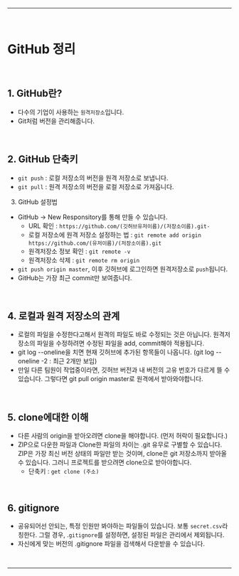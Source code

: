 ***

&nbsp;
# GitHub 정리

&nbsp;
## 1. GitHub란?
- 다수의 기업이 사용하는 ```원격저장소```입니다.
- Git처럼 버전을 관리해줍니다.

&nbsp;
## 2. GitHub 단축키
- ```git push``` : 로컬 저장소의 버전을 원격 저장소로 보냅니다.
- ```git pull``` : 원격 저장소의 버전을 로컬 저장소로 가져옵니다.

&nbsp;
3. GitHub 설정법

- GitHub → New Responsitory를 통해 만들 수 있습니다.
    - URL 확인 : ```https://github.com/(깃허브유저이름)/(저장소이름).git-``` 
    - 로컬 저장소에 원격 저장소 설정하는 법 : ```git remote add origin https://github.com/(유저이름)/(저장소이름).git```
    - 원격저장소 정보 확인 : ```git remote -v```
    - 원격저장소 삭제 : ```git remote rm origin```
- ```git push origin master```, 이후 깃허브에 로그인하면 원격저장소로 ```push```됩니다.
- GitHub는 가장 최근 commit만 보여줍니다.

&nbsp;
## 4. 로컬과 원격 저장소의 관계
- 로컬의 파일을 수정한다고해서 원격의 파일도 바로 수정되는 것은 아닙니다. 원격저장소의 파일을 수정하려면 수정된 파일을 add, commit해야 적용됩니다.
- git log --oneline을 치면 현재 깃허브에 추가된 항목들이 나옵니다.
(git log --oneline -2 : 최근 2개만 보임)
- 만일 다른 팀원이 작업중이라면, 깃허브 버전과 내 버전의 고유 번호가 다르게 뜰 수 있습니다.
그렇다면 git pull origin master로 원격에서 받아와야합니다.

&nbsp;
## 5. clone에대한 이해
- 다른 사람의 origin을 받아오려면 clone을 해야합니다. (먼저 허락이 필요합니다.)
- ZIP으로 다운한 파일과 Clone한 파일의 차이는 .git 유무로 구별할 수 있습니다. ZIP은 가장 최신 버전 상태의 파일만 받는 것이며, clone은 git 저장소까지 받아올 수 있습니다. 그러니 프로젝트를 받으려면 clone으로 받아야합니다.
    - 단축키 : ```get clone (주소)```

&nbsp;
## 6. gitignore
- 공유되어선 안되는, 특정 인원만 봐야하는 파일들이 있습니다. 보통 ```secret.csv```라 칭한다. 그럴 경우, .```gitignore```를 설정하면, 설정된 파일은 관리에서 제외됩니다.
- 자신에게 맞는 버전의 .gitignore 파일을 검색해서 다운받을 수 있습니다.

&nbsp;
***